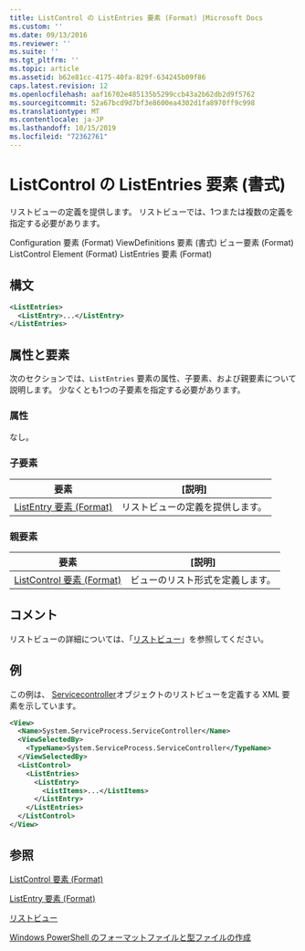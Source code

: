 ```yaml
---
title: ListControl の ListEntries 要素 (Format) |Microsoft Docs
ms.custom: ''
ms.date: 09/13/2016
ms.reviewer: ''
ms.suite: ''
ms.tgt_pltfrm: ''
ms.topic: article
ms.assetid: b62e81cc-4175-40fa-829f-634245b09f86
caps.latest.revision: 12
ms.openlocfilehash: aaf16702e485135b5299ccb43a2b62db2d9f5762
ms.sourcegitcommit: 52a67bcd9d7bf3e8600ea4302d1fa8970ff9c998
ms.translationtype: MT
ms.contentlocale: ja-JP
ms.lasthandoff: 10/15/2019
ms.locfileid: "72362761"
---
```

# <a name="listentries-element-for-listcontrol-format"></a>ListControl の ListEntries 要素 (書式)

リストビューの定義を提供します。 リストビューでは、1つまたは複数の定義を指定する必要があります。

Configuration 要素 (Format) ViewDefinitions 要素 (書式) ビュー要素 (Format) ListControl Element (Format) ListEntries 要素 (Format)

## <a name="syntax"></a>構文

```xml
<ListEntries>
  <ListEntry>...</ListEntry>
</ListEntries>
```

## <a name="attributes-and-elements"></a>属性と要素

次のセクションでは、`ListEntries` 要素の属性、子要素、および親要素について説明します。 少なくとも1つの子要素を指定する必要があります。

### <a name="attributes"></a>属性

なし。

### <a name="child-elements"></a>子要素

|要素|[説明]|
|-------------|-----------------|
|[ListEntry 要素 (Format)](./listentry-element-for-listcontrol-format.md)|リストビューの定義を提供します。|

### <a name="parent-elements"></a>親要素

|要素|[説明]|
|-------------|-----------------|
|[ListControl 要素 (Format)](./listcontrol-element-format.md)|ビューのリスト形式を定義します。|

## <a name="remarks"></a>コメント

リストビューの詳細については、「[リストビュー](./creating-a-list-view.md)」を参照してください。

## <a name="example"></a>例

この例は、 [Servicecontroller](/dotnet/api/System.ServiceProcess.ServiceController)オブジェクトのリストビューを定義する XML 要素を示しています。

```xml
<View>
  <Name>System.ServiceProcess.ServiceController</Name>
  <ViewSelectedBy>
    <TypeName>System.ServiceProcess.ServiceController</TypeName>
  </ViewSelectedBy>
  <ListControl>
    <ListEntries>
      <ListEntry>
        <ListItems>...</ListItems>
      </ListEntry>
    </ListEntries>
  </ListControl>
</View>
```

## <a name="see-also"></a>参照

[ListControl 要素 (Format)](./listcontrol-element-format.md)

[ListEntry 要素 (Format)](./listentry-element-for-listcontrol-format.md)

[リストビュー](./creating-a-list-view.md)

[Windows PowerShell のフォーマットファイルと型ファイルの作成](./writing-a-powershell-formatting-file.md)

